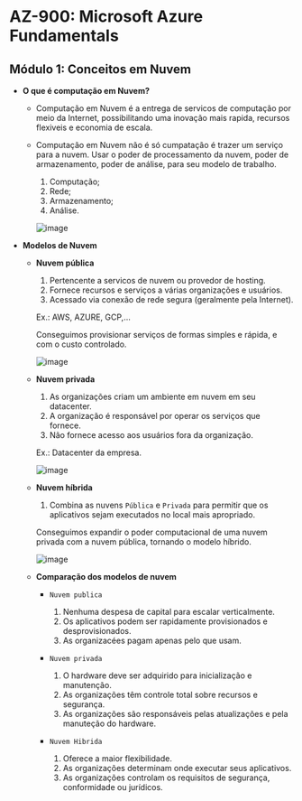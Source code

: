 # AZ-900: Microsoft Azure Fundamentals

## Módulo 1: Conceitos em Nuvem

- **O que é computação em Nuvem?**
  - Computação em Nuvem é a entrega de servicos de computação por meio da Internet, possibilitando uma inovação mais rapida, recursos flexiveis e economia de escala.

  - Computação em Nuvem não é só cumpatação é trazer um serviço para a nuvem. Usar o poder de processamento da nuvem, poder de armazenamento, poder de análise, para seu modelo de trabalho.
    
    1. Computação;
    2. Rede;
    3. Armazenamento;
    4. Análise.
    
    ![image](https://user-images.githubusercontent.com/86172286/193884554-f0795cb0-b998-4986-9c3b-9470b025ce8e.png)

- **Modelos de Nuvem**

  - **Nuvem pública**

    1. Pertencente a servicos de nuvem ou provedor de hosting.
    2. Fornece recursos e serviços a várias organizações e usuários.
    3. Acessado via conexão de rede segura (geralmente pela Internet).

    Ex.: AWS, AZURE, GCP,...

    Conseguimos provisionar serviços de formas simples e rápida, e com o custo controlado.

    ![image](https://user-images.githubusercontent.com/86172286/193884605-426f3c54-2632-4d49-8eb3-a005aba02bc3.png)

  - **Nuvem privada**

    1. As organizações criam um ambiente em nuvem em seu datacenter.
    2. A organização é responsável por operar os serviços que fornece.
    3. Não fornece acesso aos usuários fora da organização.

    Ex.: Datacenter da empresa.
    
    ![image](https://user-images.githubusercontent.com/86172286/193886043-c4a11bad-e9a4-4021-8d7c-b71febed0158.png)

  - **Nuvem híbrida**

    1. Combina as nuvens `Pública` e `Privada` para permitir que os aplicativos sejam executados no local mais apropriado.

    Conseguimos expandir o poder computacional de uma nuvem privada com a nuvem pública, tornando o modelo híbrido.
  
    ![image](https://user-images.githubusercontent.com/86172286/193886141-1a07399d-2cde-4070-9c3a-0eeb071be7de.png)


  - **Comparação dos modelos de nuvem**

    - `Nuvem publica`
      1. Nenhuma despesa de capital para escalar verticalmente.
      2. Os aplicativos podem ser rapidamente provisionados e desprovisionados.
      3. As organizacées pagam apenas pelo que usam.
      
    - `Nuvem privada`
      1. O hardware deve ser adquirido para inicialização e manutenção.
      2. As organizações têm controle total sobre recursos e segurança.
      3. As organizações são responsáveis pelas atualizações e pela manuteção do hardware.

    - `Nuvem Hibrida`
      1. Oferece a maior flexibilidade.
      2. As organizações determinam onde executar seus aplicativos.
      3. As organizações controlam os requisitos de segurança, conformidade ou jurídicos.

  